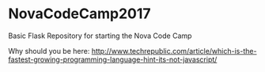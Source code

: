 # NovaCodeCamp2017
Basic Flask Repository for starting the Nova Code Camp

Why should you be here: http://www.techrepublic.com/article/which-is-the-fastest-growing-programming-language-hint-its-not-javascript/
